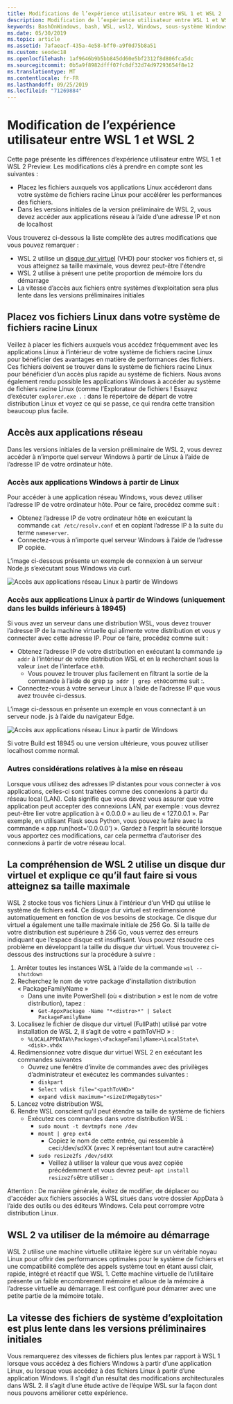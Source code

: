 ```yaml
---
title: Modifications de l’expérience utilisateur entre WSL 1 et WSL 2
description: Modification de l’expérience utilisateur entre WSL 1 et WSL 2
keywords: BashOnWindows, bash, WSL, wsl2, Windows, sous-système Windows pour Linux, windowssubsystem, Ubuntu, Debian, SUSE, Windows 10
ms.date: 05/30/2019
ms.topic: article
ms.assetid: 7afaeacf-435a-4e58-bff0-a9f0d75b8a51
ms.custom: seodec18
ms.openlocfilehash: 1af9646b9b5bb845dd60e5bf2312f8d806fca5dc
ms.sourcegitcommit: 0b5a9f8982dfff07fc8df32d74d97293654f8e12
ms.translationtype: MT
ms.contentlocale: fr-FR
ms.lasthandoff: 09/25/2019
ms.locfileid: "71269884"
---
```

# <a name="user-experience-changes-between-wsl-1-and-wsl-2"></a>Modification de l’expérience utilisateur entre WSL 1 et WSL 2

Cette page présente les différences d’expérience utilisateur entre WSL 1 et WSL 2 Preview. Les modifications clés à prendre en compte sont les suivantes :

- Placez les fichiers auxquels vos applications Linux accéderont dans votre système de fichiers racine Linux pour accélérer les performances des fichiers.
- Dans les versions initiales de la version préliminaire de WSL 2, vous devez accéder aux applications réseau à l’aide d’une adresse IP et non de localhost

Vous trouverez ci-dessous la liste complète des autres modifications que vous pouvez remarquer :

- WSL 2 utilise un [disque dur virtuel](https://en.wikipedia.org/wiki/VHD_(file_format)) (VHD) pour stocker vos fichiers et, si vous atteignez sa taille maximale, vous devrez peut-être l'étendre
- WSL 2 utilise à présent une petite proportion de mémoire lors du démarrage
- La vitesse d’accès aux fichiers entre systèmes d’exploitation sera plus lente dans les versions préliminaires initiales

## <a name="place-your-linux-files-in-your-linux-root-file-system"></a>Placez vos fichiers Linux dans votre système de fichiers racine Linux
Veillez à placer les fichiers auxquels vous accédez fréquemment avec les applications Linux à l’intérieur de votre système de fichiers racine Linux pour bénéficier des avantages en matière de performances des fichiers. Ces fichiers doivent se trouver dans le système de fichiers racine Linux pour bénéficier d’un accès plus rapide au système de fichiers. Nous avons également rendu possible les applications Windows à accéder au système de fichiers racine Linux (comme l’Explorateur de fichiers ! Essayez d’exécuter `explorer.exe .` : dans le répertoire de départ de votre distribution Linux et voyez ce qui se passe, ce qui rendra cette transition beaucoup plus facile. 

## <a name="accessing-network-applications"></a>Accès aux applications réseau
Dans les versions initiales de la version préliminaire de WSL 2, vous devrez accéder à n’importe quel serveur Windows à partir de Linux à l’aide de l’adresse IP de votre ordinateur hôte.

### <a name="accessing-windows-applications-from-linux"></a>Accès aux applications Windows à partir de Linux
Pour accéder à une application réseau Windows, vous devez utiliser l’adresse IP de votre ordinateur hôte. Pour ce faire, procédez comme suit :

- Obtenez l’adresse IP de votre ordinateur hôte en exécutant la commande `cat /etc/resolv.conf` et en copiant l’adresse IP à la suite du terme `nameserver`. 
- Connectez-vous à n’importe quel serveur Windows à l’aide de l’adresse IP copiée.

L’image ci-dessous présente un exemple de connexion à un serveur Node.js s’exécutant sous Windows via curl. 

![Accès aux applications réseau Linux à partir de Windows](media/wsl2-network-l2w.png)

### <a name="accessing-linux-applications-from-windows-only-in-builds-lower-than-18945"></a>Accès aux applications Linux à partir de Windows (uniquement dans les builds inférieurs à 18945)
Si vous avez un serveur dans une distribution WSL, vous devez trouver l’adresse IP de la machine virtuelle qui alimente votre distribution et vous y connecter avec cette adresse IP. Pour ce faire, procédez comme suit :

- Obtenez l’adresse IP de votre distribution en exécutant la commande `ip addr` à l’intérieur de votre distribution WSL et en la recherchant sous la valeur `inet` de l’interface `eth0`.
   - Vous pouvez le trouver plus facilement en filtrant la sortie de la commande à l’aide de grep `ip addr | grep eth0`comme suit :.
- Connectez-vous à votre serveur Linux à l’aide de l’adresse IP que vous avez trouvée ci-dessus.

L’image ci-dessous en présente un exemple en vous connectant à un serveur node. js à l’aide du navigateur Edge.

![Accès aux applications réseau Linux à partir de Windows](media/wsl2-network-w2l.jpg)

Si votre Build est 18945 ou une version ultérieure, vous pouvez utiliser localhost comme normal. 

### <a name="other-networking-considerations"></a>Autres considérations relatives à la mise en réseau

Lorsque vous utilisez des adresses IP distantes pour vous connecter à vos applications, celles-ci sont traitées comme des connexions à partir du réseau local (LAN). Cela signifie que vous devez vous assurer que votre application peut accepter des connexions LAN, par exemple : vous devrez peut-être lier votre application à « 0.0.0.0 » au lieu de « 127.0.0.1 ». Par exemple, en utilisant Flask sous Python, vous pouvez le faire avec la commande « app.run(host='0.0.0.0') ». Gardez à l’esprit la sécurité lorsque vous apportez ces modifications, car cela permettra d'autoriser des connexions à partir de votre réseau local. 

## <a name="understanding-wsl-2-uses-a-vhd-and-what-to-do-if-you-reach-its-max-size"></a>La compréhension de WSL 2 utilise un disque dur virtuel et explique ce qu’il faut faire si vous atteignez sa taille maximale
WSL 2 stocke tous vos fichiers Linux à l’intérieur d’un VHD qui utilise le système de fichiers ext4. Ce disque dur virtuel est redimensionné automatiquement en fonction de vos besoins de stockage. Ce disque dur virtuel a également une taille maximale initiale de 256 Go. Si la taille de votre distribution est supérieure à 256 Go, vous verrez des erreurs indiquant que l’espace disque est insuffisant. Vous pouvez résoudre ces problème en développant la taille du disque dur virtuel. Vous trouverez ci-dessous des instructions sur la procédure à suivre :

1. Arrêter toutes les instances WSL à l’aide de la commande `wsl --shutdown`
2. Recherchez le nom de votre package d’installation distribution « PackageFamilyName »
   - Dans une invite PowerShell (où « distribution » est le nom de votre distribution), tapez :
      - `Get-AppxPackage -Name "*<distro>*" | Select PackageFamilyName`
3. Localisez le fichier de disque dur virtuel (FullPath) utilisé par votre installation de WSL 2, il s’agit de votre « pathToVHD » :
     - `%LOCALAPPDATA%\Packages\<PackageFamilyName>\LocalState\<disk>.vhdx`
4. Redimensionnez votre disque dur virtuel WSL 2 en exécutant les commandes suivantes
   - Ouvrez une fenêtre d’invite de commandes avec des privilèges d’administrateur et exécutez les commandes suivantes :
      - `diskpart`
      - `Select vdisk file="<pathToVHD>"`
      - `expand vdisk maximum="<sizeInMegaBytes>"`
5. Lancez votre distribution WSL
6. Rendre WSL conscient qu’il peut étendre sa taille de système de fichiers
   - Exécutez ces commandes dans votre distribution WSL :
      - `sudo mount -t devtmpfs none /dev`
      - `mount | grep ext4`
         - Copiez le nom de cette entrée, qui ressemble à ceci:/dev/sdXX (avec X représentant tout autre caractère)
      - `sudo resize2fs /dev/sdXX`
         - Veillez à utiliser la valeur que vous avez copiée précédemment et vous devrez peut- `apt install resize2fs`être utiliser :.

Attention : De manière générale, évitez de modifier, de déplacer ou d'accéder aux fichiers associés à WSL situés dans votre dossier AppData à l’aide des outils ou des éditeurs Windows. Cela peut corrompre votre distribution Linux.

## <a name="wsl-2-will-use-some-memory-on-startup"></a>WSL 2 va utiliser de la mémoire au démarrage
WSL 2 utilise une machine virtuelle utilitaire légère sur un véritable noyau Linux pour offrir des performances optimales pour le système de fichiers et une compatibilité complète des appels système tout en étant aussi clair, rapide, intégré et réactif que WSL 1. Cette machine virtuelle de l’utilitaire présente un faible encombrement mémoire et alloue de la mémoire à l’adresse virtuelle au démarrage. Il est configuré pour démarrer avec une petite partie de la mémoire totale.

## <a name="cross-os-file-speed-will-be-slower-in-initial-preview-builds"></a>La vitesse des fichiers de système d’exploitation est plus lente dans les versions préliminaires initiales
Vous remarquerez des vitesses de fichiers plus lentes par rapport à WSL 1 lorsque vous accédez à des fichiers Windows à partir d’une application Linux, ou lorsque vous accédez à des fichiers Linux à partir d’une application Windows. Il s’agit d’un résultat des modifications architecturales dans WSL 2. il s’agit d’une étude active de l’équipe WSL sur la façon dont nous pouvons améliorer cette expérience.
